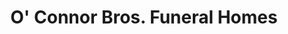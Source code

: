 ---
title: "O' Connor Bros. Funeral Homes"
url: /cork/o-connor-bros-funeral-homes/
shop: Bestattungen
---